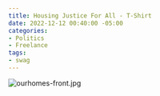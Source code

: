 ```yaml
---
title: Housing Justice For All - T-Shirt
date: 2022-12-12 00:40:00 -05:00
categories:
- Politics
- Freelance
tags:
- swag
---
```


![ourhomes-front.jpg](/uploads/ourhomes-front.jpg)